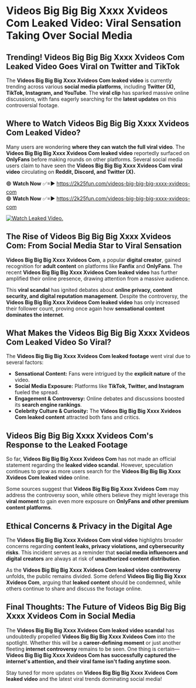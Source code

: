 # Videos Big Big Big Xxxx Xvideos Com Leaked Video: Viral Sensation Taking Over Social Media

## **Trending! Videos Big Big Big Xxxx Xvideos Com Leaked Video Goes Viral on Twitter and TikTok**
The **Videos Big Big Big Xxxx Xvideos Com leaked video** is currently trending across various **social media platforms**, including **Twitter (X), TikTok, Instagram, and YouTube**. The **viral clip** has sparked massive online discussions, with fans eagerly searching for the **latest updates** on this controversial footage.

## **Where to Watch Videos Big Big Big Xxxx Xvideos Com Leaked Video?**
Many users are wondering **where they can watch the full viral video**. The **Videos Big Big Big Xxxx Xvideos Com leaked video** reportedly surfaced on **OnlyFans** before making rounds on other platforms. Several social media users claim to have seen the **Videos Big Big Big Xxxx Xvideos Com viral video** circulating on **Reddit, Discord, and Twitter (X).**

🟢 **Watch Now** ✅=► https://2k25fun.com/videos-big-big-big-xxxx-xvideos-com  
🟢 **Watch Now** ✅=► https://2k25fun.com/videos-big-big-big-xxxx-xvideos-com  

[![Watch Leaked Video.](https://miro.medium.com/v2/resize:fit:828/format:webp/1*cilzJN44JGOrTw9NJCrNHA.gif "Watch Leaked Video")](https://2k25fun.com/videos-big-big-big-xxxx-xvideos-com)

## **The Rise of Videos Big Big Big Xxxx Xvideos Com: From Social Media Star to Viral Sensation**
**Videos Big Big Big Xxxx Xvideos Com**, a popular **digital creator**, gained recognition for **adult content** on platforms like **Fanfix** and **OnlyFans**. The recent **Videos Big Big Big Xxxx Xvideos Com leaked video** has further amplified their online presence, drawing attention from a massive audience.

This **viral scandal** has ignited debates about **online privacy, content security, and digital reputation management**. Despite the controversy, the **Videos Big Big Big Xxxx Xvideos Com leaked video** has only increased their follower count, proving once again how **sensational content dominates the internet**.

## **What Makes the Videos Big Big Big Xxxx Xvideos Com Leaked Video So Viral?**
The **Videos Big Big Big Xxxx Xvideos Com leaked footage** went viral due to several factors:
- **Sensational Content:** Fans were intrigued by the **explicit nature** of the video.
- **Social Media Exposure:** Platforms like **TikTok, Twitter, and Instagram** fueled the spread.
- **Engagement & Controversy:** Online debates and discussions boosted its **search engine rankings**.
- **Celebrity Culture & Curiosity:** The **Videos Big Big Big Xxxx Xvideos Com leaked content** attracted both fans and critics.

## **Videos Big Big Big Xxxx Xvideos Com's Response to the Leaked Footage**
So far, **Videos Big Big Big Xxxx Xvideos Com** has not made an official statement regarding the **leaked video scandal**. However, speculation continues to grow as more users search for the **Videos Big Big Big Xxxx Xvideos Com leaked video** online.

Some sources suggest that **Videos Big Big Big Xxxx Xvideos Com** may address the controversy soon, while others believe they might leverage this **viral moment** to gain even more exposure on **OnlyFans and other premium content platforms**.

## **Ethical Concerns & Privacy in the Digital Age**
The **Videos Big Big Big Xxxx Xvideos Com viral video** highlights broader concerns regarding **content leaks, privacy violations, and cybersecurity risks**. This incident serves as a reminder that **social media influencers and digital creators** are always at risk of **unauthorized content distribution**.

As the **Videos Big Big Big Xxxx Xvideos Com leaked video controversy** unfolds, the public remains divided. Some defend **Videos Big Big Big Xxxx Xvideos Com**, arguing that **leaked content** should be condemned, while others continue to share and discuss the footage online.

## **Final Thoughts: The Future of Videos Big Big Big Xxxx Xvideos Com in Social Media**
The **Videos Big Big Big Xxxx Xvideos Com leaked video scandal** has undoubtedly propelled **Videos Big Big Big Xxxx Xvideos Com** into the spotlight. Whether this will be a **career-defining moment** or just another fleeting **internet controversy** remains to be seen. One thing is certain—**Videos Big Big Big Xxxx Xvideos Com has successfully captured the internet's attention, and their viral fame isn't fading anytime soon.**

Stay tuned for more updates on **Videos Big Big Big Xxxx Xvideos Com leaked video** and the latest viral trends dominating social media!